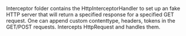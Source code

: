 Interceptor folder contains the HttpInterceptorHandler to set up an fake HTTP server that will return a specified response for a specified GET request. One can append custom contenttype, headers, tokens in the GET/POST requests. Intercepts HttpRequest and handles them.
